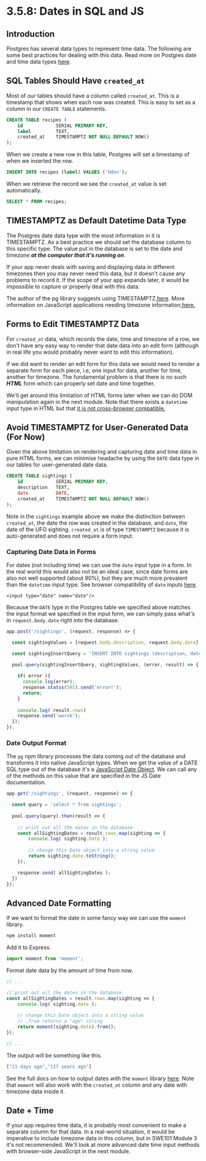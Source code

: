 # 3.5.8: Dates in SQL and JS

## Introduction

Postgres has several data types to represent time data. The following are some best practices for dealing with this data. Read more on Postgres date and time data types [here](https://www.postgresql.org/docs/current/datatype-datetime.html).

## SQL Tables Should Have `created_at`

Most of our tables should have a column called `created_at`. This is a timestamp that shows when each row was created. This is easy to set as a column in our `CREATE TABLE` statements.

```sql
CREATE TABLE recipes (
    id            SERIAL PRIMARY KEY,
    label         TEXT,
    created_at    TIMESTAMPTZ NOT NULL DEFAULT NOW()
);
```

When we create a new row in this table, Postgres will set a timestamp of when we inserted the row.

```sql
INSERT INTO recipes (label) VALUES ('Udon');
```

When we retrieve the record we see the `created_at` value is set automatically.

```sql
SELECT * FROM recipes;
```

## TIMESTAMPTZ as Default Datetime Data Type

The Postgres date data type with the most information in it is TIMESTAMPTZ. As a best practice we should set the database column to this specific type. The value put in the database is set to the date and timezone _**at the computer that it's running on**._

If your app never deals with saving and displaying data in different timezones then you may never need this data, but it doesn't cause any problems to record it. If the scope of your app expands later, it would be impossible to capture or properly deal with this data.

The author of the pg library suggests using TIMESTAMPTZ[ here](https://node-postgres.com/features/types#date--timestamp--timestamptz). More information on JavaScript applications needing timezone information[ here.](https://medium.com/@toastui/handling-time-zone-in-javascript-547e67aa842d)

## Forms to Edit TIMESTAMPTZ Data

For `created_at` data, which records the date, time and timezone of a row, we don't have any easy way to render that date data into an edit form \(although in real life you would probably never want to edit this information\).

If we did want to render an edit form for this data we would need to render a separate form for each piece, i.e, one input for data, another for time, another for timezone. The fundamental problem is that there is no such _**HTML**_ form which can properly set date and time together.

We'll get around this limitation of HTML forms later when we can do DOM manipulation again in the next module. Note that there exists a `datetime` input type in HTML but that [it is not cross-browser compatible.](https://caniuse.com/mdn-html_elements_input_input-datetime-local)

## Avoid TIMESTAMPTZ for User-Generated Data \(For Now\)

Given the above limitation on rendering and capturing date and time data in pure HTML forms, we can minimise headache by using the `DATE` data type in our tables for user-generated date data.

```sql
CREATE TABLE sightings (
    id            SERIAL PRIMARY KEY,
    description   TEXT,
    date          DATE, 
    created_at    TIMESTAMPTZ NOT NULL DEFAULT NOW()
);
```

Note in the `sightings` example above we make the distinction between `created_at`, the date the row was created in the database, and `date`, the date of the UFO sighting. `created_at` is of type `TIMESTAMPTZ` because it is auto-generated and does not require a form input.

### Capturing Date Data in Forms

For dates \(not including time\) we can use the `date` input type in a form. In the real world this would also not be an ideal case, since date forms are also not well supported \(about 90%\), but they are much more prevalent than the `datetime` input type. See browser compatibility of `date` inputs [here](https://caniuse.com/mdn-html_elements_input_input-date).

```markup
<input type="date" name="date"/>
```

Because the `DATE` type in the Postgres table we specified above matches the input format we specified in the input form, we can simply pass what's in `request.body.date` right into the database.

```javascript
app.post('/sightings', (request, response) => {

  const sightingValues = [request.body.description, request.body.date]; 

  const sightingInsertQuery = 'INSERT INTO sightings (description, date) VALUES ($1, $2) RETURNING *';

  pool.query(sightingInsertQuery, sightingValues, (error, result) => {
    
    if( error ){
      console.log(error);
      response.status(501).send('error!');
      return;
    }
    
    console.log( result.rows)
    response.send('worsk');
  });
});
```

### Date Output Format

The `pg` npm library processes the data coming out of the database and transforms it into native JavaScript types. When we get the value of a DATE SQL type out of the database it's a [JavaScript Date Object](https://developer.mozilla.org/en-US/docs/Web/JavaScript/Reference/Global_Objects/Date). We can call any of the methods on this value that are specified in the JS Date documentation.

```javascript
app.get('/sightings', (request, response) => {

  const query = 'select * from sightings';
  
  pool.query(query).then(result => {
    
    // print out all the dates in the database
    const allSightingDates = result.rows.map(sighting => {
        console.log( sighting.date );
        
        // change this Date object into a string value
        return sighting.date.toString();
    });

    response.send( allSightingDates );
  })
});
```

## Advanced Date Formatting

If we want to format the date in some fancy way we can use the `moment` library.

```javascript
npm install moment
```

Add it to Express.

```javascript
import moment from 'moment';
```

Format date data by the amount of time from now.

```javascript
// ...

// print out all the dates in the database
const allSightingDates = result.rows.map(sighting => {
    console.log( sighting.date );
    
    // change this Date object into a string value
    // .from returns a "ago" string
    return moment(sighting.date).from();
});

// ...
```

The output will be something like this.

```javascript
["11 days ago","117 years ago"]
```

See the full docs on how to output dates with the `moment` library [here](https://momentjs.com/docs/#/displaying/). Note that `moment` will also work with the `created_at` column and any date with timezone data inside it.

## Date + Time

If your app requires time data, it is probably most convenient to make a separate column for that data. In a real-world situation, it would be imperative to include timezone data in this column, but in SWE101 Module 3 it's not recommended. We'll look at more advanced date time input methods with browser-side JavaScript in the next module.

